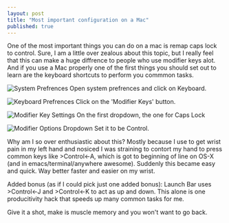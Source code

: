 ```yaml
---
layout: post
title: "Most important configuration on a Mac"
published: true
---
```


One of the most important things you can do on a mac is remap caps lock to control. Sure, I am a little over zealous about this topic, but I really feel that this can make a huge diffrence to people who use modifier keys alot. And if you use a Mac properly one of the first things you should set out to learn are the keyboard shortcuts to perform you commmon tasks.

![System Prefrences](/media/remaps-caps-1.png)
Open system prefrences and click on Keyboard.

![Keyboard Prefrences](/media/remaps-caps-2.png)
Click on the 'Modifier Keys' button.

![Modifier Key Settings](/media/remaps-caps-3.png)
On the first dropdown, the one for Caps Lock

![Modifier Options Dropdown](/media/remaps-caps-4.png)
Set it to be Control.

Why am I so over enthusiastic about this? Mostly because I use to get wrist pain in my left hand and nosiced I was straining to contort my hand to press common keys like &gt;Control&lt;-A, which is got to beginning of line on OS-X (and in emacs/terminal/anywhere awesome). Suddenly this became easy and quick. Way better faster and easier on my wrist.

Added bonus (as if I could pick just one added bonus): Launch Bar uses &gt;Control&lt;-J and &gt;Control&lt;-K to act as up and down. This alone is one producitivity hack that speeds up many common tasks for me. 

Give it a shot, make is muscle memory and you won't want to go back.
